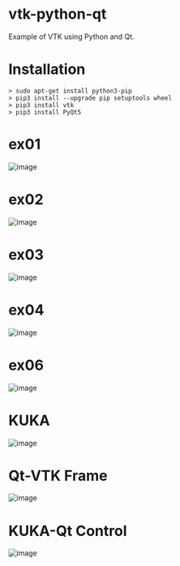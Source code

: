 # vtk-python-qt
Example of VTK using Python and Qt.

# Installation
```
> sudo apt-get install python3-pip
> pip3 install --upgrade pip setuptools wheel
> pip3 install vtk
> pip3 install PyQt5
```

# ex01
![image](https://github.com/jeonjiun/vtk-python-qt/blob/main/result/ex01.png?raw=true)

# ex02
![image](https://github.com/jeonjiun/vtk-python-qt/blob/main/result/ex02.png?raw=true)

# ex03
![image](https://github.com/jeonjiun/vtk-python-qt/blob/main/result/ex03.png?raw=true)

# ex04
![image](https://github.com/jeonjiun/vtk-python-qt/blob/main/result/ex04.png?raw=true)

# ex06
![image](https://github.com/jeonjiun/vtk-python-qt/blob/main/result/ex06.png?raw=true)

# KUKA
![image](https://github.com/jeonjiun/vtk-python-qt/blob/main/result/kuka.png?raw=true)

# Qt-VTK Frame
![image](https://github.com/jeonjiun/vtk-python-qt/blob/main/result/qtvtkFrame.png?raw=true)

# KUKA-Qt Control
![image](https://github.com/jeonjiun/vtk-python-qt/blob/main/result/kukaqt.png?raw=true)
